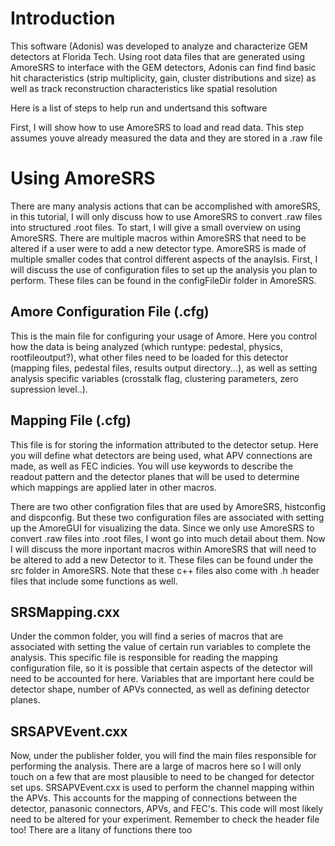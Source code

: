 # Introduction
This software (Adonis) was developed to analyze and characterize GEM detectors at Florida Tech. Using root data files that are generated using AmoreSRS to interface with the GEM detectors, Adonis can find find basic hit characteristics (strip multiplicity, gain, cluster distributions and size) as well as track reconstruction characteristics like spatial resolution

Here is a list of steps to help run and undertsand this software

First, I will show how to use AmoreSRS to load and read data. This step assumes youve already measured the data and they are stored in a .raw file

# Using AmoreSRS
There are many analysis actions that can be accomplished with amoreSRS, in this tutorial, I will only discuss how to use AmoreSRS to convert .raw files into structured .root files. To start, I will give a small overview on using AmoreSRS. There are multiple macros within AmoreSRS that need to be altered if a user were to add a new detector type. AmoreSRS is made of multiple smaller codes that control different aspects of the anaylsis. First, I will discuss the use of configuration files to set up the analysis you plan to perform. These files can be found in the configFileDir folder in AmoreSRS. 

## Amore Configuration File (.cfg)
This is the main file for configuring your usage of Amore. Here you control how the data is being analyzed (which runtype: pedestal, physics, rootfileoutput?), what other files need to be loaded for this detector (mapping files, pedestal files, results output directory...), as well as setting analysis specific variables (crosstalk flag, clustering parameters, zero supression level..). 

## Mapping File (.cfg)
This file is for storing the information attributed to the detector setup. Here you will define what detectors are being used, what APV connections are made, as well as FEC indicies. You will use keywords to describe the readout pattern and the detector planes that will be used to determine which mappings are applied later in other macros. 

There are two other configration files that are used by AmoreSRS, histconfig and dispconfig. But these two configuration files are associated with setting up the AmoreGUI for visualizing the data. Since we only use AmoreSRS to convert .raw files into .root files, I wont go into much detail about them. Now I will discuss the more inportant macros within AmoreSRS that will need to be altered to add a new Detector to it. These files can be found under the src folder in AmoreSRS. Note that these c++ files also come with .h header files that include some functions as well.

## SRSMapping.cxx
Under the common folder, you will find a series of macros that are associated with setting the value of certain run variables to complete the analysis. This specific file is responsible for reading the mapping configuration file, so it is possible that certain aspects of the detector will need to be accounted for here. Variables that are important here could be detector shape, number of APVs connected, as well as defining detector planes. 

## SRSAPVEvent.cxx
Now, under the publisher folder, you will find the main files responsible for performing the analysis. There are a large of macros here so I will only touch on a few that are most plausible to need to be changed for detector set ups. SRSAPVEvent.cxx is used to perform the channel mapping within the APVs. This accounts for the mapping of connections between the detector, panasonic connectors, APVs, and FEC's. This code will most likely need to be altered for your experiment. Remember to check the header file too! There are a litany of functions there too

##


